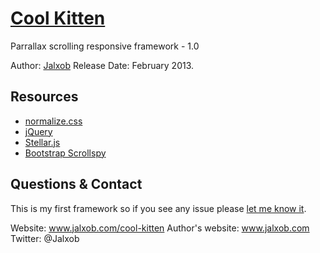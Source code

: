 # [Cool Kitten](http://jalxob.com/cool-kitten)

Parrallax scrolling responsive framework - 1.0

Author: [Jalxob](http://www.jalxob.com)
Release Date: February 2013.

## Resources

* [normalize.css](http://necolas.github.com/normalize.css)
* [jQuery](http://jquery.com)
* [Stellar.js](http://markdalgleish.com/projects/stellar.js)
* [Bootstrap Scrollspy](http://twitter.github.com/bootstrap/javascript.html#scrollspy)

## Questions & Contact

This is my first framework so if you see any issue please [let me know it](mailto:jalxob@gmail.com).

Website: www.jalxob.com/cool-kitten
Author's website: www.jalxob.com
Twitter: @Jalxob